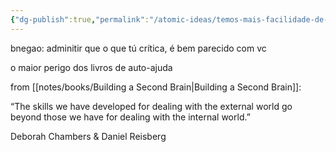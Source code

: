 ```yaml
---
{"dg-publish":true,"permalink":"/atomic-ideas/temos-mais-facilidade-de-ver-o-erro-nos-outros/","dgHomeLink":true,"dgPassFrontmatter":false,"dgShowBacklinks":true,"dgShowLocalGraph":false}
---
```


bnegao: adminitir que o que tú crítica, é bem parecido com vc

o maior perigo dos livros de auto-ajuda

from [[notes/books/Building a Second Brain|Building a Second Brain]]:

> 
“The skills we have developed for dealing with the external world go beyond those we have for dealing with the internal world.”

Deborah Chambers & Daniel Reisberg